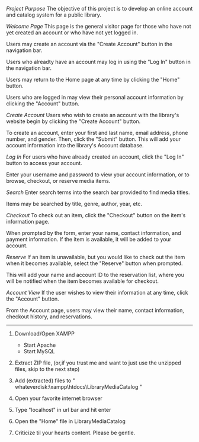 *Project Purpose*
The objective of this project is to develop an online account and catalog system for
a public library.

*Welcome Page*
This page is the general visitor page for those who have not yet created an account or
who have not yet logged in.

Users may create an account via the "Create Account" button in the navigation bar.

Users who alreadty have an account may log in using the "Log In" button in the
navigation bar.

Users may return to the Home page at any time by clicking the "Home" button.

Users who are logged in may view their personal account information by clicking
the "Account" button.

*Create Account*
Users who wish to create an account with the library's website begin by clicking
the "Create Account" button.

To create an account, enter your first and last name, email address, phone number, 
and gender. Then, click the "Submit" button. This will add your account information
into the library's Account database.

*Log In*
For users who have already created an account, click the "Log In" button to access
your account.

Enter your username and password to view your account information, or to browse,
checkout, or reserve media items.

*Search*
Enter search terms into the search bar provided to find media titles.

Items may be searched by title, genre, author, year, etc.

*Checkout*
To check out an item, click the "Checkout" button on the item's information page.

When prompted by the form, enter your name, contact information, and payment
information. If the item is available, it will be added to your account.

*Reserve*
If an item is unavailable, but you would like to check out the item when it 
becomes available, select the "Reserve" button when prompted.

This will add your name and account ID to the reservation list, where you will
be notified when the item becomes available for checkout.

*Account View*
If the user wishes to view their information at any time, click the "Account" button.

From the Account page, users may view their name, contact information, checkout
history, and reservations.

--------------------------------------------------------------------------------------------------------
1. Download/Open XAMPP
	- Start Apache
	- Start MySQL
	
2. Extract ZIP file, (or,if you trust me and want to just use the unzipped files, skip to the next step)

3. Add (extracted) files to " whateverdisk:\xampp\htdocs\LibraryMediaCatalog	"

4. Open your favorite internet browser

5. Type "localhost" in url bar and hit enter

6. Open the "Home" file in LibraryMediaCatalog

7. Criticize til your hearts content. Please be gentle.
